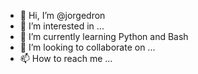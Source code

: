 - 👋 Hi, I’m @jorgedron
- 👀 I’m interested in ...
- 🌱 I’m currently learning Python and Bash
- 💞️ I’m looking to collaborate on ...
- 📫 How to reach me ...

<!---
jorgedron/jorgedron is a ✨ special ✨ repository because its `README.md` (this file) appears on your GitHub profile.
You can click the Preview link to take a look at your changes.
--->
